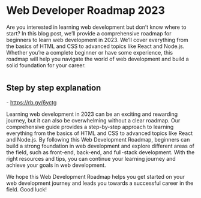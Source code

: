 #                                                                 Web Developer Roadmap 2023

Are you interested in learning web development but don’t know where to start? In this blog post, we’ll provide a comprehensive roadmap for beginners to learn web development in 2023. We’ll cover everything from the basics of HTML and CSS to advanced topics like React and Node.js. Whether you’re a complete beginner or have some experience, this roadmap will help you navigate the world of web development and build a solid foundation for your career.

# <p><h2>Step by step explanation </h2>- https://rb.gy/6yctg </p>

Learning web development in 2023 can be an exciting and rewarding journey, but it can also be overwhelming without a clear roadmap. Our comprehensive guide provides a step-by-step approach to learning everything from the basics of HTML and CSS to advanced topics like React and Node.js. By following this Web Development Roadmap, beginners can build a strong foundation in web development and explore different areas of the field, such as front-end, back-end, and full-stack development. With the right resources and tips, you can continue your learning journey and achieve your goals in web development.

We hope this Web Development Roadmap helps you get started on your web development journey and leads you towards a successful career in the field. Good luck!





